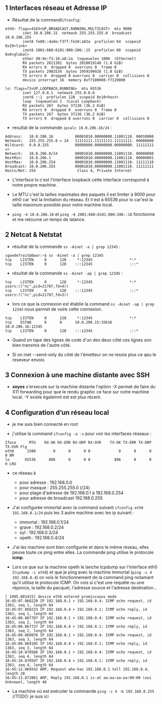 ## 1 Interfaces réseau et Adresse IP

- Résultat de la commandi`ifconfig`:
```
eth0: flags=4163<UP,BROADCAST,RUNNING,MULTICAST>  mtu 9000
        inet 10.0.206.15  netmask 255.255.255.0  broadcast 10.0.206.255
        inet6 fe80::da9e:f3ff:fe10:a82a  prefixlen 64  scopeid 0x20<link>
        inet6 2001:660:6101:800:206::15  prefixlen 80  scopeid 0x0<global>
        ether d8:9e:f3:10:a8:2a  txqueuelen 1000  (Ethernet)
        RX packets 2621201  bytes 2018019148 (1.8 GiB)
        RX errors 0  dropped 0  overruns 0  frame 0
        TX packets 2983534  bytes 1959199928 (1.8 GiB)
        TX errors 0  dropped 0 overruns 0  carrier 0  collisions 0
        device interrupt 16  memory 0xf7100000-f7120000

lo: flags=73<UP,LOOPBACK,RUNNING>  mtu 65536
        inet 127.0.0.1  netmask 255.0.0.0
        inet6 ::1  prefixlen 128  scopeid 0x10<host>
        loop  txqueuelen 1  (Local Loopback)
        RX packets 267  bytes 37136 (36.2 KiB)
        RX errors 0  dropped 0  overruns 0  frame 0
        TX packets 267  bytes 37136 (36.2 KiB)
        TX errors 0  dropped 0 overruns 0  carrier 0  collisions 0
```

- resultat de la commande `ipcalc 10.0.206.16/24` :
```
Address:   10.0.206.16          00001010.00000000.11001110. 00010000
Netmask:   255.255.255.0 = 24   11111111.11111111.11111111. 00000000
Wildcard:  0.0.0.255            00000000.00000000.00000000. 11111111
=>
Network:   10.0.206.0/24        00001010.00000000.11001110. 00000000
HostMin:   10.0.206.1           00001010.00000000.11001110. 00000001
HostMax:   10.0.206.254         00001010.00000000.11001110. 11111110
Broadcast: 10.0.206.255         00001010.00000000.11001110. 11111111
Hosts/Net: 254                   Class A, Private Internet
```

- L'interface lo c'est l'interface loopback cette interface correspond à notre propre machine.

- Le MTU c'est la tailles maximales des paquets il est limiter à 9000 pour eth0 car 'est la limitation du réseau. Et il est à 65536 pour lo car'est la taille maximum possible pour notre machine local.


- `ping -4 10.0.206.16` et `ping -6 2001:660:6101:800:206::16` fonctionne et me retourne un temps de latance.

## 2 Netcat & Netstat
- résultat de la commande `ss -Ainet -a | grep 12345` :
```
cgoedefroit@dwar:~$ ss -Ainet -a | grep 12345
tcp    LISTEN     0      128     *:12345                 *:*
tcp    LISTEN     0      128    :::12345                 :::*
```


- résultat de la commande `ss -Ainet -ap | grep 12345` :
```
tcp    LISTEN     0      128     *:12345                 *:*                     users:(("nc",pid=21787,fd=4))
tcp    LISTEN     0      128    :::12345                 :::*                     users:(("nc",pid=21787,fd=3))
```
- lors ce que la connexion est établie la command `ss -Ainet -ap | grep 12345` nous permet de voire cette connexion.
```
tcp    LISTEN     0      128     *:12345                 *:*
tcp    ESTAB      0      0      10.0.206.15:35616        10.0.206.16:12345
tcp    LISTEN     0      128    :::12345                 :::*
```

- Quand on tape des lignes de code d'un des deux côté ces lignes son bien transmis de l'autre côté.

- Si on met --send-only du côté de l'émetteur on ne resois plus ce qeu le reseveur envois

## 3 Connexion à une machine distante avec SSH

- **xeyes** s'erxecute sur la machine distante l'option -X permet de faire du X11 forwarding pour que le rendu graphic ce face sur notre machine local. -Y existe égalemnt est est plus récent.

## 4 Configuration d’un réseau local
- je me suis bien connecté en root

- j'utilise la command `ifconfig -a -s` pour voir les interfaces réseaux :
```
Iface      MTU    RX-OK RX-ERR RX-DRP RX-OVR    TX-OK TX-ERR TX-DRP TX-OVR Flg
eth0      1500        0      0      0 0             0      0      0      0 BM
lo       65536      896      0      0 0           896      0      0      0 LRU
```
- ce réseau à
  - pour adresse : 192.168.0.0
  - pour masque : 255.255.255.0 (/24)
  - pour plage d'adresse de 192.168.0.1 à 192.168.0.254
  - pour adresse de broadcast 192.168.0.255

- J'ai configurée immortal avec la command suivant `ifconfig eth0 192.168.0.1/24` puis les 3 autre machine avec les ip suivant :
  - immortal : 192.168.0.1/24
  - grave : 192.168.0.2/24
  - syl : 192.168.0.3/24
  - opeth : 192.168.0.4/24

- J'ai les machine sont bien configurée et dans le même réseau, elles peuve toute ce ping entre elles. La commande ping utilise le protocole **icmp**.

- Lors ce que sur la machine opeth le lanche tcpdump sur l'interface eth0 (`tcpdump -i eth0`) et que je ping avec la machine immortal (`ping -c 4 192.168.0.4`) on vois le fonctionnement de la command ping notamant qu'il utilise le protocole ICMP. On vois si c'est une requête ou une réponce, la taille du pacquet, l'adresse source et l'adresse destination...
```
[ 1995.801415] device eth0 entered promiscuous mode
16:45:07.868220 IP 192.168.0.1 > 192.168.0.4: ICMP echo request, id 1363, seq 1, length 64
16:45:07.868233 IP 192.168.0.4 > 192.168.0.1: ICMP echo reply, id 1363, seq 1, length 64
16:45:08.867707 IP 192.168.0.1 > 192.168.0.4: ICMP echo request, id 1363, seq 2, length 64
16:45:08.867737 IP 192.168.0.4 > 192.168.0.1: ICMP echo reply, id 1363, seq 2, length 64
16:45:09.869076 IP 192.168.0.1 > 192.168.0.4: ICMP echo request, id 1363, seq 3, length 64
16:45:09.869105 IP 192.168.0.4 > 192.168.0.1: ICMP echo reply, id 1363, seq 3, length 64
16:45:10.870566 IP 192.168.0.1 > 192.168.0.4: ICMP echo request, id 1363, seq 4, length 64
16:45:10.870597 IP 192.168.0.4 > 192.168.0.1: ICMP echo reply, id 1363, seq 4, length 64
16:45:12.869542 ARP, Request who-has 192.168.0.1 tell 192.168.0.4, length 28
16:45:12.872061 ARP, Reply 192.168.0.1 is-at aa:aa:aa:aa:00:00 (oui Unknown), length 46
```

- La machine où est exécuter la commande `ping -c 4 -b 192.168.0.255` //TODO: je suis ici
